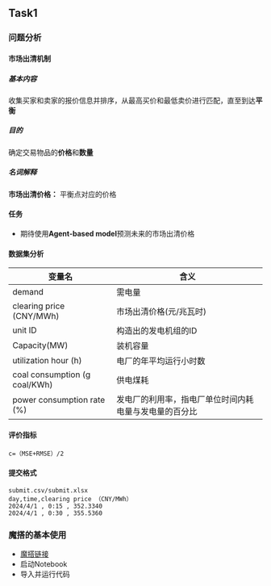 ## Task1

### 问题分析

#### 市场出清机制

##### 基本内容

收集买家和卖家的报价信息并排序，从最高买价和最低卖价进行匹配，直至到达**平衡**

##### 目的

确定交易物品的**价格**和**数量**

##### 名词解释

**市场出清价格：** 平衡点对应的价格



#### 任务

- 期待使用**Agent-based model**预测未来的市场出清价格



#### 数据集分析

| 变量名                        | 含义                                                   |
| ----------------------------- | ------------------------------------------------------ |
| demand                        | 需电量                                                 |
| clearing price (CNY/MWh)      | 市场出清价格(元/兆瓦时)                                |
| unit ID                       | 构造出的发电机组的ID                                   |
| Capacity(MW)                  | 装机容量                                               |
| utilization hour (h)          | 电厂的年平均运行小时数                                 |
| coal consumption (g coal/KWh) | 供电煤耗                                               |
| power consumption rate (%)    | 发电厂的利用率，指电厂单位时间内耗电量与发电量的百分比 |





#### 评价指标

```
c=（MSE+RMSE）/2
```



#### 提交格式

```Plain
submit.csv/submit.xlsx
day,time,clearing price （CNY/MWh）
2024/4/1 , 0:15 , 352.3340 
2024/4/1 , 0:30 , 355.5360
```



### 魔搭的基本使用

- [魔搭链接](https://modelscope.cn/my/mynotebook/preset)
- 启动Notebook
- 导入并运行代码
